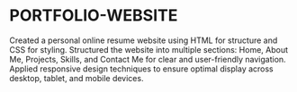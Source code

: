 # PORTFOLIO-WEBSITE
Created a personal online resume website using HTML for structure and CSS for styling. Structured the website into multiple sections: Home, About Me, Projects, Skills, and Contact Me for clear and user-friendly navigation.  Applied responsive design techniques to ensure optimal display across desktop, tablet, and mobile devices. 
